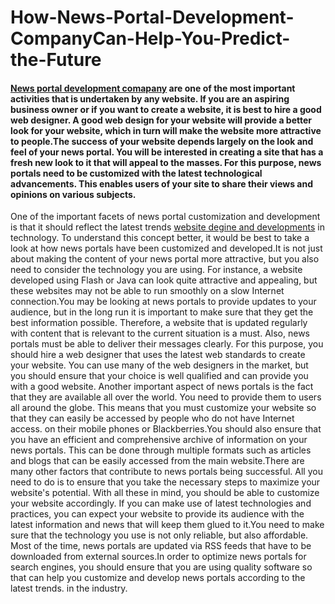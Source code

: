 # How-News-Portal-Development-CompanyCan-Help-You-Predict-the-Future
#### [News portal development comapany](https://traffictail.com/news-portal-development-company/) are one of the most important activities that is undertaken by any website. If you are an aspiring business owner or if you want to create a website, it is best to hire a good web designer. A good web design for your website will provide a better look for your website, which in turn will make the website more attractive to people.The success of your website depends largely on the look and feel of your news portal. You will be interested in creating a site that has a fresh new look to it that will appeal to the masses. For this purpose, news portals need to be customized with the latest technological advancements. This enables users of your site to share their views and opinions on various subjects.
One of the important facets of news portal customization and development is that it should reflect the latest trends [website degine and developments](https://traffictail.com/) in technology. To understand this concept better, it would be best to take a look at how news portals have been customized and developed.It is not just about making the content of your news portal more attractive, but you also need to consider the technology you are using. For instance, a website developed using Flash or Java can look quite attractive and appealing, but these websites may not be able to run smoothly on a slow Internet connection.You may be looking at news portals to provide updates to your audience, but in the long run it is important to make sure that they get the best information possible. Therefore, a website that is updated regularly with content that is relevant to the current situation is a must.
Also, news portals must be able to deliver their messages clearly. For this purpose, you should hire a web designer that uses the latest web standards to create your website. You can use many of the web designers in the market, but you should ensure that your choice is well qualified and can provide you with a good website.
Another important aspect of news portals is the fact that they are available all over the world. You need to provide them to users all around the globe. This means that you must customize your website so that they can easily be accessed by people who do not have Internet access. on their mobile phones or Blackberries.You should also ensure that you have an efficient and comprehensive archive of information on your news portals. This can be done through multiple formats such as articles and blogs that can be easily accessed from the main website.There are many other factors that contribute to news portals being successful. All you need to do is to ensure that you take the necessary steps to maximize your website's potential.
With all these in mind, you should be able to customize your website accordingly. If you can make use of latest technologies and practices, you can expect your website to provide its audience with the latest information and news that will keep them glued to it.You need to make sure that the technology you use is not only reliable, but also affordable. Most of the time, news portals are updated via RSS feeds that have to be downloaded from external sources.In order to optimize news portals for search engines, you should ensure that you are using quality software so that can help you customize and develop news portals according to the latest trends. in the industry.
